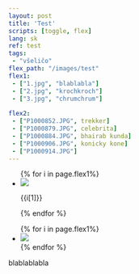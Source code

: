 ```yaml
---
layout: post
title: 'Test'
scripts: [toggle, flex]
lang: sk
ref: test
tags:
 - "všeličo"
flex_path: "/images/test"
flex1:
 - ["1.jpg", "blablabla"]
 - ["2.jpg", "krochkroch"]
 - ["3.jpg", "chrumchrum"]
 
flex2:
 - ["P1000852.JPG", trekker]
 - ["P1000879.JPG", celebrita]
 - ["P1000884.JPG", bhairab kunda]
 - ["P1000906.JPG", konicky kone]
 - ["P1000914.JPG"]
---
```


<div id="slider" class="flexslider">
<ul class="slides">
{% for i in page.flex1%}
      <li>
      <img src="{{site.baseurl}}{{page.flex_path}}/{{i[0]}}" />
      <p class="flex-caption">{{i[1]}}</p>
      </li>
{% endfor %}
</ul>
</div>

<div id="carousel" class="flexslider">
<ul class="slides">
{% for i in page.flex1%}
      <li>
      <img src="{{site.baseurl}}{{page.flex_path}}/thumbnails/{{i[0]}}" />
      </li>
{% endfor %}
</ul>
</div>

blablablabla
